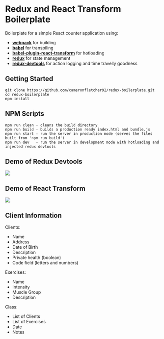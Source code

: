 Redux and React Transform Boilerplate
=====================

Boilerplate for a simple React counter application using:
* **[webpack](https://github.com/webpack/webpackwebpack)** for building
* **[babel](https://github.com/babel/babel)** for transpiling
* **[babel-plugin-react-transform](https://github.com/gaearon/babel-plugin-react-transform)** for hotloading
* **[redux](https://github.com/rackt/redux)** for state management
* **[redux-devtools](https://github.com/gaearon/redux-devtools)** for action logging and time travelly goodness

## Getting Started

```
git clone https://github.com/cameronfletcher92/redux-boilerplate.git
cd redux-boilerplate
npm install
```

## NPM Scripts
```
npm run clean - cleans the build directory
npm run build - builds a production ready index.html and bundle.js
npm run start - run the server in production mode (serves the files built from 'npm run build')
npm run dev   - run the server in development mode with hotloading and injected redux devtools
```

## Demo of Redux Devtools

![](http://i.imgur.com/J4GeW0M.gif)

## Demo of React Transform

![](http://i.imgur.com/AhGY28T.gif)



## Client Information
Clients:
- Name
- Address
- Date of Birth
- Description
- Private health (boolean)
- Code field (letters and numbers)

Exercises:
- Name
- Intensity
- Muscle Group
- Description

Class:
- List of Clients
- List of Exercises
- Date
- Notes
